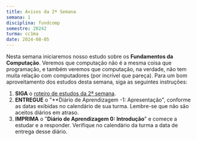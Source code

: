```yaml
---
title: Avisos da 2ª Semana
semana: 1
disciplina: fundcomp
semestre: 20242
turma: cc1ma
date: 2024-08-05
---
```


Nesta semana iniciaremos nosso estudo sobre os **Fundamentos da Computação**.
Veremos que computação não é a mesma coisa que programação, e também veremos
que computação, na verdade, não tem muita relação com computadores (por
incrível que pareça). Para um bom aproveitamento dos estudos desta semana,
siga as seguintes instruções:

1. **SIGA** o [roteiro de estudos da 2ª
   semana](/disciplinas/fundamentos_computacao/estudo/#re2sem).
1. **ENTREGUE** o "**Diário de Aprendizagem -1: Apresentação", conforme as
   datas exibidas no calendário de sua turma. Lembre-se que não são aceitos
   diários em atraso.
1. **IMPRIMA** o "**Diário de Aprendizagem 0: Introdução**" e comece a
   estudar e a responder. Verifique no calendário da turma a data de entrega
   desse diário.


